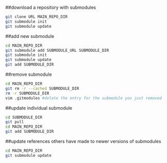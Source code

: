 ##download a repository with submodules
```bash
git clone URL MAIN_REPO_DIR
git submodule init
git submodule update
```

##add new submodule
```bash
cd MAIN_REPO_DIR
git submodule add SUBMODULE_URL SUBMODULE_DIR
git submodule init
git submodule update
git add SUBMODULE_DIR
```

##remove submodule
```bash
cd MAIN_REPO_DIR
git rm -r --cached SUBMODULE_DIR
rm -r SUBMODULE_DIR
vim .gitmodules #delete the entry for the submodule you just removed
```

##update individual submodule
```bash
cd SUBMODULE_DIR
git pull
cd MAIN_REPO_DIR
git add SUBMODULE_DIR
```

##update references others have made to newer versions of submodules
```bash
cd MAIN_REPO_DIR
git submodule update
```
